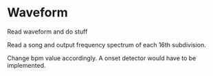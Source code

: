 # Waveform
 Read waveform and do stuff

Read a song and output frequency spectrum of each 16th subdivision.

Change bpm value accordingly. A onset detector would have to be implemented.
